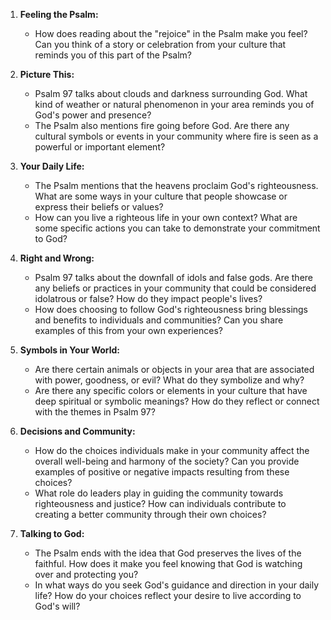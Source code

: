 1. **Feeling the Psalm:**
   - How does reading about the "rejoice" in the Psalm make you feel? Can you think of a story or celebration from your culture that reminds you of this part of the Psalm?

2. **Picture This:**
   - Psalm 97 talks about clouds and darkness surrounding God. What kind of weather or natural phenomenon in your area reminds you of God's power and presence?
   - The Psalm also mentions fire going before God. Are there any cultural symbols or events in your community where fire is seen as a powerful or important element?

3. **Your Daily Life:**
   - The Psalm mentions that the heavens proclaim God's righteousness. What are some ways in your culture that people showcase or express their beliefs or values?
   - How can you live a righteous life in your own context? What are some specific actions you can take to demonstrate your commitment to God?

4. **Right and Wrong:**
   - Psalm 97 talks about the downfall of idols and false gods. Are there any beliefs or practices in your community that could be considered idolatrous or false? How do they impact people's lives?
   - How does choosing to follow God's righteousness bring blessings and benefits to individuals and communities? Can you share examples of this from your own experiences?

5. **Symbols in Your World:**
   - Are there certain animals or objects in your area that are associated with power, goodness, or evil? What do they symbolize and why?
   - Are there any specific colors or elements in your culture that have deep spiritual or symbolic meanings? How do they reflect or connect with the themes in Psalm 97?

6. **Decisions and Community:**
   - How do the choices individuals make in your community affect the overall well-being and harmony of the society? Can you provide examples of positive or negative impacts resulting from these choices?
   - What role do leaders play in guiding the community towards righteousness and justice? How can individuals contribute to creating a better community through their own choices?

7. **Talking to God:**
   - The Psalm ends with the idea that God preserves the lives of the faithful. How does it make you feel knowing that God is watching over and protecting you?
   - In what ways do you seek God's guidance and direction in your daily life? How do your choices reflect your desire to live according to God's will?